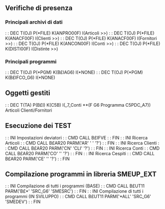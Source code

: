 ## Verifiche di presenza
###  Principali archivi di dati
  :  : DEC T(OJ) P(*FILE) K(ANPRO00F) I(Articoli  >>)
  :  : DEC T(OJ) P(*FILE) K(ANACF00F) I(Clienti   >>)
  :  : DEC T(OJ) P(*FILE) K(ANACF00F) I(Fornitori >>)
  :  : DEC T(OJ) P(*FILE) K(ANCON00F) I(Conti     >>)
  :  : DEC T(OJ) P(*FILE) K(DISTI00F) I(Distinte  >>)
###  Principali programmi
  :  : DEC T(OJ) P(*PGM) K(B£IAG6) I(*NONE)
  :  : DEC T(OJ) P(*PGM) K(B£IFCO_G6) I(*NONE)

## Oggetti gestiti
  :  : DEC T(TA) P(B£I) K(C5B) I(_7_Conti **(F G6 Programma C5PDC_A7))
 Articoli
 Clienti/Fornitori

## Esecuzione dei TEST
 :  : INI Impostazioni deviatori
 :  : CMD CALL B£IFVE
 :  : FIN
 :  : INI Ricerca Articoli
 :  : CMD CALL B£AR20 PARM('AR' ' ' '?')
 :  : FIN
 :  : INI Ricerca Clienti
 :  : CMD CALL B£AR20 PARM('CN' 'CLI' '?')
 :  : FIN
 :  : INI Ricerca Conti
 :  : CMD CALL B£AR20 PARM('CO' '' '?')
 :  : FIN
 :  : INI Ricerca Cespiti
 :  : CMD CALL B£AR20 PARM('CE' '' '?')
 :  : FIN

## Compilazione programmi in libreria SMEUP_EXT
 :  : INI Compilazione di tutti i programmi (BASE)
 :  : CMD CALL B£UT11 PARM('B£*' 'SRC_G6' 'SMESRC')
 :  : FIN
 :  : INI Compilazione di tutti i programmi (IN SVILUPPO)
 :  : CMD CALL B£UT11 PARM('*ALL' 'SRC_G6' 'SMEDEV')
 :  : FIN
